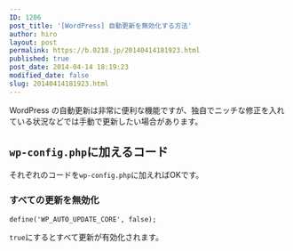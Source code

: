 ```yaml
---
ID: 1206
post_title: '[WordPress] 自動更新を無効化する方法'
author: hiro
layout: post
permalink: https://b.0218.jp/20140414181923.html
published: true
post_date: 2014-04-14 18:19:23
modified_date: false
slug: 20140414181923.html
---
```

WordPress の自動更新は非常に便利な機能ですが、独自でニッチな修正を入れている状況などでは手動で更新したい場合があります。
<!--more-->
<h2><code>wp-config.php</code>に加えるコード</h2>
それぞれのコードを<code>wp-config.php</code>に加えればOKです。

<h3>すべての更新を無効化</h3>
<pre class="language-php"><code>define('WP_AUTO_UPDATE_CORE', false);</code></pre>
<code>true</code>にするとすべて更新が有効化されます。